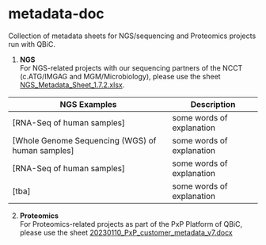 # metadata-doc
Collection of metadata sheets for NGS/sequencing and Proteomics projects run with QBiC.

1) **NGS**  
For NGS-related projects with our sequencing partners of the NCCT (c.ATG/IMGAG and MGM/Microbiology), please use the sheet [NGS_Metadata_Sheet_1.7.2.xlsx](https://github.com/qbicsoftware/metadata-doc/raw/master/NGS_Metadata_Sheet_1.7.2.xlsx).

| NGS Examples | Description                               |
|----------------------|-------------------------------------------|
| [RNA-Seq of human samples]         | some words of explanation |
| [Whole Genome Sequencing (WGS) of human samples]         | some words of explanation        |
| [RNA-Seq of human samples]          | some words of explanation        |
| [tba]         | some words of explanation        |

2) **Proteomics**  
For Proteomics-related projects as part of the PxP Platform of QBiC, please use the sheet [20230110_PxP_customer_metadata_v7.docx](https://github.com/qbicsoftware/metadata-doc/raw/master/20230110_PxP_customer_metadata_v7.docx)

